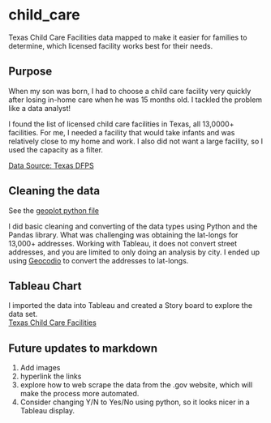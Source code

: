 # child_care
Texas Child Care Facilities data mapped to make it easier for families to determine, which licensed facility works best for their needs. 

## Purpose
When my son was born, I had to choose a child care facility very quickly after losing in-home care when he was 15 months old. I tackled the problem like a data analyst!    

I found the list of licensed child care facilities in Texas, all 13,0000+ facilities.  For me, I needed a facility that would take infants and was relatively close to my home and work. I also did not want a large facility, so I used the capacity as a filter.    
  
[Data Source: Texas DFPS](https://www.dfps.state.tx.us/Child_Care/Search_Texas_Child_Care/ppFacilitySearchDayCare.asp)   


## Cleaning the data
See the [geoplot python file](https://github.com/Baylex/child_care/blob/main/geoplot.ipynb)      

I did basic cleaning and converting of the data types using Python and the Pandas library.  What was challenging was obtaining the lat-longs for 13,000+ addresses.  Working with Tableau, it does not convert street addresses, and you are limited to only doing an analysis by city.  I ended up using [Geocodio](https://www.geocod.io/upload/) to convert the addresses to lat-longs. 

## Tableau Chart
I imported the data into Tableau and created a Story board to explore the data set.     
[Texas Child Care Facilities](https://public.tableau.com/app/profile/julie.pyle2236/viz/TexasChildCareFacilities/Story1)

## Future updates to markdown
1. Add images 
2. hyperlink the links
3. explore how to web scrape the data from the .gov website, which will make the process more automated. 
4. Consider changing Y/N to Yes/No using python, so it looks nicer in a Tableau display. 

